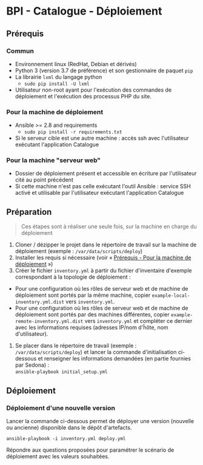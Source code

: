 BPI - Catalogue - Déploiement
=============

## Prérequis
### Commun
* Environnement linux (RedHat, Debian et dérivés)
* Python 3 (version 3.7 de préférence) et son gestionnaire de paquet `pip`
* La librairie `lxml` du langage python
  - `sudo pip install -U lxml`
* Utilisateur non-root ayant pour l'exécution des commandes de déploiement et l'exécution des processus PHP du site.
### Pour la machine de déploiement
* Ansible >= 2.8 and requirements
   - `sudo pip install -r requirements.txt`
* Si le serveur cible est une autre machine : accès ssh avec l'utilisateur exécutant l'application Catalogue
### Pour la machine "serveur web"
* Dossier de déploiement présent et accessible en écriture par l'utilisateur cité au point précédent
* Si cette machine n'est pas celle exécutant l'outil Ansible : service SSH activé et utilisable par l'utilisateur exécutant l'application Catalogue


## Préparation
> Ces étapes sont à réaliser une seule fois, sur la machine en charge du déploiement

1. Cloner / dézipper le projet dans le répertoire de travail sur la machine de déploiement (exemple : `/var/data/scripts/deploy`)
1. Installer les requis si nécessaire (voir « [Prérequis - Pour la machine de déploiement](#pour-la-machine-de-dploiement) »)
1. Créer le fichier `inventory.yml` à partir du fichier d'inventaire d'exemple correspondant à la topologie de déploiement :  
  - Pour une configuration où les rôles de serveur web et de machine de déploiement sont portés par la même machine, 
  copier `example-local-inventory.yml.dist` vers `inventory.yml`.
  - Pour une configuration où les rôles de serveur web et de machine de déploiement sont portés par des machines différentes, 
  copier `example-remote-inventory.yml.dist` vers `inventory.yml` et compléter ce dernier avec les informations requises 
  (adresses IP/nom d'ĥôte, nom d'utilisateur).
1. Se placer dans le répertoire de travail (exemple : `/var/data/scripts/deploy`) et lancer la commande d'initialisation ci-dessous
 et renseigner les informations demandées (en partie fournies par Sedona) :  
  `ansible-playbook initial_setup.yml`

## Déploiement
    
### Déploiement d'une nouvelle version
Lancer la commande ci-dessous permet de déployer une version (nouvelle ou ancienne) disponible dans le dépôt d'artefacts.

    ansible-playbook -i inventory.yml deploy.yml
    
Répondre aux questions proposées pour paramétrer le scénario de déploiement avec les valeurs souhaitées.